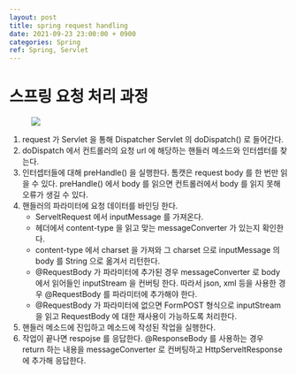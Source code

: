 ```yaml
---
layout: post
title: spring request handling
date: 2021-09-23 23:00:00 + 0900
categories: Spring
ref: Spring, Servlet
---
```


# 스프링 요청 처리 과정

<figure>
  <img src="https://user-images.githubusercontent.com/13375810/134381785-9ba80f37-4068-4afd-8660-a3fda3376ea6.png" />
  <figcaption></figcaption>
</figure>

1. request 가 Servlet 을 통해 Dispatcher Servlet 의 doDispatch() 로 들어간다.
2. doDispatch 에서 컨트롤러의 요청 url 에 해당하는 핸들러 메소드와 인터셉터를 찾는다.
3. 인터셉터들에 대해 preHandle() 을 실행한다. 톰캣은 request body 를 한 번만 읽을 수 있다. preHandle() 에서 body 를 읽으면 컨트롤러에서 body 를 읽지 못해 오류가 생길 수 있다.
4. 핸들러의 파라미터에 요청 데이터를 바인딩 한다. 
   - ServeltRequest 에서 inputMessage 를 가져온다.
   - 헤더에서 content-type 을 읽고 맞는 messageConverter 가 있는지 확인한다.
   - content-type 에서 charset 을 가져와 그 charset 으로 inputMessage 의 body 를 String 으로 옮겨서 리턴한다.
   - @RequestBody 가 파라미터에 추가된 경우 messageConverter 로 body 에서 읽어들인 inputStream 을 컨버팅 한다. 따라서 json, xml 등을 사용한 경우 @RequestBody 를 파라미터에 추가해야 한다.
   - @RequestBody 가 파라미터에 없으면 FormPOST 형식으로 inputStream 을 읽고 RequestBody 에 대한 재사용이 가능하도록 처리한다.
5. 핸들러 메소드에 진입하고 메소드에 작성된 작업을 실행한다.
6. 작업이 끝나면 respojse 를 응답한다. @ResponseBody 를 사용하는 경우 return 하는 내용을 messageConverter 로 컨버팅하고 HttpServeltResponse 에 추가해 응답한다.